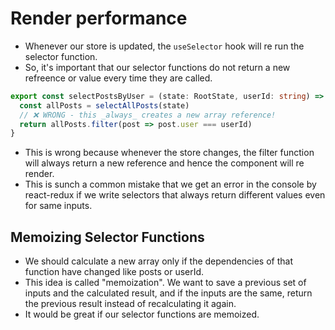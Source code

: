 # Render performance

- Whenever our store is updated, the `useSelector` hook will re run the selector function.
- So, it's important that our selector functions do not return a new refreence or value every time they are called.

```ts
export const selectPostsByUser = (state: RootState, userId: string) => {
  const allPosts = selectAllPosts(state)
  // ❌ WRONG - this _always_ creates a new array reference!
  return allPosts.filter(post => post.user === userId)
}
```
- This is wrong because whenever the store changes, the filter function will always return a new reference and hence the component will re render.
- This is sunch a common mistake that we get an error in the console by react-redux if we write selectors that always return different values even for same inputs.



## Memoizing Selector Functions

- We should calculate a new array only if the dependencies of that function have changed like posts or userId.
- This idea is called "memoization". We want to save a previous set of inputs and the calculated result, and if the inputs are the same, return the previous result instead of recalculating it again.
- It would be great if our selector functions are memoized.
